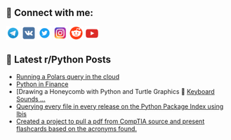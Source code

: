 ## 🔎 Connect with me:
[<img src="https://github.com/bullbesh/bullbesh/blob/main/images/Telegram.png" width="32" height="32" />](https://t.me/bullbesh)
[<img src="https://github.com/bullbesh/bullbesh/blob/main/images/VK.png" width="32" height="32" />](https://vk.com/bullbesh)
[<img src="https://github.com/bullbesh/bullbesh/blob/main/images/Twitter.png" width="32" height="32" />](https://twitter.com/bullbesh1)
[<img src="https://github.com/bullbesh/bullbesh/blob/main/images/Instagram.png" width="32" height="32" />](https://www.instagram.com/bullbesh)
[<img src="https://github.com/bullbesh/bullbesh/blob/main/images/Reddit.png" width="32" height="32" />](https://www.reddit.com/user/bullbesh)
[<img src="https://github.com/bullbesh/bullbesh/blob/main/images/YouTube.png" width="32" height="32" />](https://www.youtube.com/channel/UCtfjRs6uzgq5mfm8S06WTcg)

## 📕 Latest r/Python Posts
<!-- BLOG-POST-LIST:START -->
- [Running a Polars query in the cloud](https://www.reddit.com/r/Python/comments/181kkx9/running_a_polars_query_in_the_cloud/)
- [Python in Finance](https://www.reddit.com/r/Python/comments/181kk4f/python_in_finance/)
- [Drawing a Honeycomb with Python and Turtle Graphics 🐢 [ Keyboard Sounds ...](https://www.reddit.com/r/Python/comments/181icci/drawing_a_honeycomb_with_python_and_turtle/)
- [Querying every file in every release on the Python Package Index using Ibis](https://www.reddit.com/r/Python/comments/181hb8a/querying_every_file_in_every_release_on_the/)
- [Created a project to pull a pdf from CompTIA source and present flashcards based on the acronyms found.](https://www.reddit.com/r/Python/comments/181g47t/created_a_project_to_pull_a_pdf_from_comptia/)
<!-- BLOG-POST-LIST:END -->

